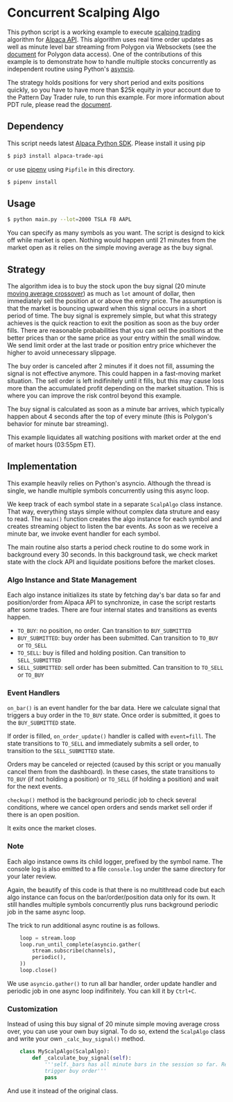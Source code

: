 # Concurrent Scalping Algo

This python script is a working example to execute 
[scalping trading](https://www.investopedia.com/articles/trading/05/scalping.asp) 
algorithm for [Alpaca API](https://alpaca.markets). This algorithm uses real time order updates
as well as minute level bar streaming from Polygon via Websockets (see the
[document](https://docs.alpaca.markets/market-data/#consolidated-market-data) for
Polygon data access).
One of the contributions of this example is to demonstrate how to handle
multiple stocks concurrently as independent routine using Python's
[asyncio](https://docs.python.org/3/library/asyncio.html).

The strategy holds positions for very short period and exits positions quickly, so
you have to have more than $25k equity in your account due to the Pattern Day Trader rule,
to run this example. For more information about PDT rule, please read the
[document](https://docs.alpaca.markets/user-protections/#the-rule).

## Dependency
This script needs latest [Alpaca Python SDK](https://github.com/alpacahq/alpaca-trade-api-python).
Please install it using pip

```sh
$ pip3 install alpaca-trade-api
```

or use [pipenv](https://github.com/pypa/pipenv) using `Pipfile` in this directory.

```sh
$ pipenv install
```

## Usage

```sh
$ python main.py --lot=2000 TSLA FB AAPL
```

You can specify as many symbols as you want.  The script is designd to kick off while market
is open. Nothing would happen until 21 minutes from the market open as it relies on the
simple moving average as the buy signal.


## Strategy
The algorithm idea is to buy the stock upon the buy signal (20 minute
[moving average crossover](https://www.investopedia.com/articles/active-trading/052014/how-use-moving-average-buy-stocks.asp)) 
as much as `lot` amount of dollar, then immediately sell the position at or above the entry price.
The assumption is that the market is bouncing upward when this signal occurs in a short period of time.
The buy signal is expremely simple, but what this strategy achieves is the quick reaction to
exit the position as soon as the buy order fills. There are reasonable probabilities that you can sell
the positions at the better prices than or the same price as your entry within the small window. We send
limit order at the last trade or position entry price whichever the higher to avoid unnecessary slippage.

The buy order is canceled after 2 minutes if it does not fill, assuming the signal is not
effective anymore. This could happen in a fast-moving market situation. The sell order is left
indifinitely until it fills, but this may cause loss more than the accumulated profit depending
on the market situation. This is where you can improve the risk control beyond this example.

The buy signal is calculated as soon as a minute bar arrives, which typically happen about 4 seconds
after the top of every minute (this is Polygon's behavior for minute bar streaming).

This example liquidates all watching positions with market order at the end of market hours (03:55pm ET).


## Implementation
This example heavily relies on Python's asyncio. Although the thread is single, we handle
multiple symbols concurrently using this async loop.

We keep track of each symbol state in a separate `ScalpAlgo` class instance. That way,
everything stays simple without complex data struture and easy to read. The `main()`
function creates the algo instance for each symbol and creates streaming object
to listen the bar events. As soon as we receive a minute bar, we invoke event handler
for each symbol.

The main routine also starts a period check routine to do some work in background every 30 seconds.
In this background task, we check market state with the clock API and liquidate positions
before the market closes.

### Algo Instance and State Management
Each algo instance initializes its state by fetching day's bar data so far and position/order
from Alpaca API to synchronize, in case the script restarts after some trades. There are
four internal states and transitions as events happen.

- `TO_BUY`: no position, no order. Can transition to `BUY_SUBMITTED`
- `BUY_SUBMITTED`: buy order has been submitted. Can transition to `TO_BUY` or `TO_SELL`
- `TO_SELL`: buy is filled and holding position. Can transition to `SELL_SUBMITTED`
- `SELL_SUBMITTED`: sell order has been submitted. Can transition to `TO_SELL` or `TO_BUY`

### Event Handlers
`on_bar()` is an event handler for the bar data. Here we calculate signal that triggers
a buy order in the `TO_BUY` state. Once order is submitted, it goes to the `BUY_SUBMITTED`
state.

If order is filled, `on_order_update()` handler is called with `event=fill`. The state
transitions to `TO_SELL` and immediately submits a sell order, to transition to the
`SELL_SUBMITTED` state.

Orders may be canceled or rejected (caused by this script or you manually cancel them
from the dashboard). In these cases, the state transitions to `TO_BUY` (if not holding
a position) or `TO_SELL` (if holding a position) and wait for the next events.

`checkup()` method is the background periodic job to check several conditions, where
we cancel open orders and sends market sell order if there is an open position.

It exits once the market closes.

### Note
Each algo instance owns its child logger, prefixed by the symbol name. The console
log is also emitted to a file `console.log` under the same directory for your later review.

Again, the beautify of this code is that there is no multithread code but each
algo instance can focus on the bar/order/position data only for its own. It still
handles multiple symbols concurrently plus runs background periodic job in the
same async loop.

The trick to run additional async routine is as follows.

```py
    loop = stream.loop
    loop.run_until_complete(asyncio.gather(
        stream.subscribe(channels),
        periodic(),
    ))
    loop.close()
```

We use `asyncio.gather()` to run all bar handler, order update handler and periodic job
in one async loop indifinitely. You can kill it by `Ctrl+C`.

### Customization
Instead of using this buy signal of 20 minute simple moving average cross over, you can
use your own buy signal. To do so, extend the `ScalpAlgo` class and write your own
`_calc_buy_signal()` method.

```py
    class MyScalpAlgo(ScalpAlgo):
        def _calculate_buy_signal(self):
            '''self._bars has all minute bars in the session so far. Return True to
            trigger buy order'''
            pass
```

And use it instead of the original class.
